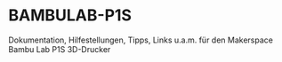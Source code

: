 # BAMBULAB-P1S
Dokumentation, Hilfestellungen, Tipps, Links u.a.m. für den Makerspace Bambu Lab P1S 3D-Drucker
